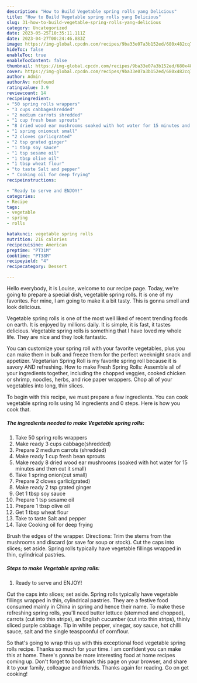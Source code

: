 ```yaml
---
description: "How to Build Vegetable spring rolls yang Delicious"
title: "How to Build Vegetable spring rolls yang Delicious"
slug: 31-how-to-build-vegetable-spring-rolls-yang-delicious
category: Uncategorized
date: 2023-05-25T10:35:11.111Z
date: 2023-04-27T00:24:46.883Z
image: https://img-global.cpcdn.com/recipes/9ba33e07a3b152ed/680x482cq70/vegetable-spring-rolls-recipe-main-photo.jpg
hideToc: false
enableToc: true
enableTocContent: false
thumbnail: https://img-global.cpcdn.com/recipes/9ba33e07a3b152ed/680x482cq70/vegetable-spring-rolls-recipe-main-photo.jpg
cover: https://img-global.cpcdn.com/recipes/9ba33e07a3b152ed/680x482cq70/vegetable-spring-rolls-recipe-main-photo.jpg
author: Admin
authorAv: notfound
ratingvalue: 3.9
reviewcount: 14
recipeingredient:
- "50 spring rolls wrappers"
- "3 cups cabbageshredded"
- "2 medium carrots shredded"
- "1 cup fresh bean sprouts"
- "8 dried wood ear mushrooms soaked with hot water for 15 minutes and then cut it small"
- "1 spring onioncut small"
- "2 cloves garlicgrated"
- "2 tsp grated ginger"
- "1 tbsp soy sauce"
- "1 tsp sesame oil"
- "1 tbsp olive oil"
- "1 tbsp wheat flour"
- "to taste Salt and pepper"
- " Cooking oil for deep frying"
recipeinstructions:

- "Ready to serve and ENJOY!"
categories:
- Recipe
tags:
- vegetable
- spring
- rolls

katakunci: vegetable spring rolls 
nutrition: 216 calories
recipecuisine: American
preptime: "PT31M"
cooktime: "PT38M"
recipeyield: "4"
recipecategory: Dessert

---
```



Hello everybody, it is Louise, welcome to our recipe page. Today, we're going to prepare a special dish, vegetable spring rolls. It is one of my favorites. For mine, I am going to make it a bit tasty. This is gonna smell and look delicious.

Vegetable spring rolls is one of the most well liked of recent trending foods on earth. It is enjoyed by millions daily. It is simple, it is fast, it tastes delicious. Vegetable spring rolls is something that I have loved my whole life. They are nice and they look fantastic.

You can customize your spring roll with your favorite vegetables, plus you can make them in bulk and freeze them for the perfect weeknight snack and appetizer. Vegetarian Spring Roll is my favorite spring roll because it is savory AND refreshing. How to make Fresh Spring Rolls: Assemble all of your ingredients together, including the chopped veggies, cooked chicken or shrimp, noodles, herbs, and rice paper wrappers. Chop all of your vegetables into long, thin slices.


To begin with this recipe, we must prepare a few ingredients. You can cook vegetable spring rolls using 14 ingredients and 0 steps. Here is how you cook that.

<!--inarticleads1-->

##### The ingredients needed to make Vegetable spring rolls:

1. Take 50 spring rolls wrappers
1. Make ready 3 cups cabbage(shredded)
1. Prepare 2 medium carrots (shredded)
1. Make ready 1 cup fresh bean sprouts
1. Make ready 8 dried wood ear mushrooms (soaked with hot water for 15 minutes and then cut it small)
1. Take 1 spring onion(cut small)
1. Prepare 2 cloves garlic(grated)
1. Make ready 2 tsp grated ginger
1. Get 1 tbsp soy sauce
1. Prepare 1 tsp sesame oil
1. Prepare 1 tbsp olive oil
1. Get 1 tbsp wheat flour
1. Take to taste Salt and pepper
1. Take  Cooking oil for deep frying


Brush the edges of the wrapper. Directions: Trim the stems from the mushrooms and discard (or save for soup or stock). Cut the caps into slices; set aside. Spring rolls typically have vegetable fillings wrapped in thin, cylindrical pastries. 

<!--inarticleads2-->

##### Steps to make Vegetable spring rolls:


1. Ready to serve and ENJOY!

Cut the caps into slices; set aside. Spring rolls typically have vegetable fillings wrapped in thin, cylindrical pastries. They are a festive food consumed mainly in China in spring and hence their name. To make these refreshing spring rolls, you&#39;ll need butter lettuce (stemmed and chopped), carrots (cut into thin strips), an English cucumber (cut into thin strips), thinly sliced purple cabbage. Tip in white pepper, vinegar, soy sauce, hot chilli sauce, salt and the single teaspoonful of cornflour. 

So that's going to wrap this up with this exceptional food vegetable spring rolls recipe. Thanks so much for your time. I am confident you can make this at home. There's gonna be more interesting food at home recipes coming up. Don't forget to bookmark this page on your browser, and share it to your family, colleague and friends. Thanks again for reading. Go on get cooking!
